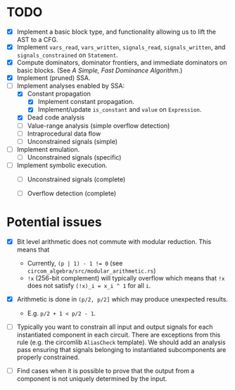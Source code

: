 # TODO

  - [x] Implement a basic block type, and functionality allowing us to lift the
        AST to a CFG.
  - [x] Implement `vars_read`, `vars_written`, `signals_read`,
        `signals_written`, and `signals_constrained` on `Statement`.
  - [x] Compute dominators, dominator frontiers, and immediate dominators on
        basic blocks. (See _A Simple, Fast Dominance Algorithm_.)
  - [x] Implement (pruned) SSA.
  - [ ] Implement analyses enabled by SSA:
      - [x] Constant propagation
          - [x] Implement constant propagation.
          - [x] Implement/update `is_constant` and `value` on `Expression`.
      - [x] Dead code analysis
      - [ ] Value-range analysis (simple overflow detection)
      - [ ] Intraprocedural data flow
      - [ ] Unconstrained signals (simple)
  - [ ] Implement emulation.
      - [ ] Unconstrained signals (specific)
  - [ ] Implement symbolic execution.
      - [ ] Unconstrained signals (complete)
      - [ ] Overflow detection (complete)


# Potential issues

 - [x] Bit level arithmetic does not commute with modular reduction. This means that
     - Currently, `(p | 1) - 1 != 0` (see `circom_algebra/src/modular_arithmetic.rs`)
     - `!x` (256-bit complement) will typically overflow which means that `!x`
       does not satisfy `(!x)_i = x_i ^ 1` for all `i`.

 - [x] Arithmetic is done in `(p/2, p/2]` which may produce unexpected results.
     - E.g. `p/2 + 1 < p/2 - 1`.

 - [ ] Typically you want to constrain all input and output signals for each
       instantiated component in each circuit. There are exceptions from this
       rule (e.g. the circomlib `AliasCheck` template). We should add an
       analysis pass ensuring that signals belonging to instantiated
       subcomponents are properly constrained.

 - [ ] Find cases when it is possible to prove that the output from a component
       is not uniquely determined by the input.
